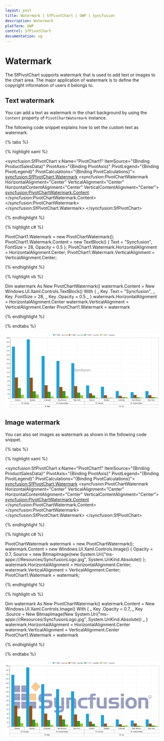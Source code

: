 ```yaml
---
layout: post
title: Watermark | SfPivotChart | UWP | Syncfusion
description: Watermark
platform: UWP
control: SfPivotChart
documentation: ug
---
```


# Watermark

The SfPivotChart supports watermark that is used to add text or images to the chart area. The major application of watermark is to define the copyright information of users it belongs to.

## Text watermark

You can add a text as watermark in the chart background by using the `Content` property of `PivotChartWatermark` instance.

The following code snippet explains how to set the custom text as watermark.

{% tabs %}

{% highlight xaml %}

<syncfusion:SfPivotChart x:Name="PivotChart1" ItemSource="{Binding ProductSalesData}" PivotAxis="{Binding PivotAxis}"
                         PivotLegend="{Binding PivotLegend}" PivotCalculations="{Binding PivotCalculations}">
            <syncfusion:SfPivotChart.Watermark>
                <syncfusion:PivotChartWatermark HorizontalAlignment="Center" VerticalAlignment="Center" HorizontalContentAlignment="Center" VerticalContentAlignment="Center">
                    <syncfusion:PivotChartWatermark.Content>
                        <TextBlock Text="Syncfusion" FontSize="28" Opacity="0.5"/>
                    </syncfusion:PivotChartWatermark.Content>
                </syncfusion:PivotChartWatermark>
            </syncfusion:SfPivotChart.Watermark>
</syncfusion:SfPivotChart>

{% endhighlight %}

{% highlight c# %}

PivotChart1.Watermark = new PivotChartWatermark();
PivotChart1.Watermark.Content = new TextBlock() { Text = "Syncfusion", FontSize = 28, Opacity = 0.5 };
PivotChart1.Watermark.HorizontalAlignment = HorizontalAlignment.Center;
PivotChart1.Watermark.VerticalAlignment = VerticalAlignment.Center;

{% endhighlight %}

{% highlight vb %}

Dim watermark As New PivotChartWatermark()
watermark.Content = New Windows.UI.Xaml.Controls.TextBlock() With { _
	Key .Text = "Syncfusion", _
	Key .FontSize = 28, _
	Key .Opacity = 0.5 _
}
watermark.HorizontalAlignment = HorizontalAlignment.Center
watermark.VerticalAlignment = VerticalAlignment.Center
PivotChart1.Watermark = watermark

{% endhighlight %}

{% endtabs %}

![](Watermark_images/relationalTextWaterMark.png)

## Image watermark

You can also set images as watermark as shown in the following code snippet.

{% tabs %}

{% highlight xaml %}

<syncfusion:SfPivotChart x:Name="PivotChart1" ItemSource="{Binding ProductSalesData}" PivotAxis="{Binding PivotAxis}"
                         PivotLegend="{Binding PivotLegend}" PivotCalculations="{Binding PivotCalculations}">
            <syncfusion:SfPivotChart.Watermark>
                <syncfusion:PivotChartWatermark HorizontalAlignment="Center" VerticalAlignment="Center" HorizontalContentAlignment="Center" VerticalContentAlignment="Center">
                    <syncfusion:PivotChartWatermark.Content>
                        <Image Source="ms-appx:///Resources/SyncfusionLogo.jpg" Opacity="0.5"/>
                    </syncfusion:PivotChartWatermark.Content>
                </syncfusion:PivotChartWatermark>
            </syncfusion:SfPivotChart.Watermark>
</syncfusion:SfPivotChart>

{% endhighlight %}

{% highlight c# %}

PivotChartWatermark watermark = new PivotChartWatermark();
watermark.Content = new Windows.UI.Xaml.Controls.Image() { Opacity = 0.7, Source = new BitmapImage(new System.Uri("ms-appx:///Resources/SyncfusionLogo.jpg", System.UriKind.Absolute)) };
watermark.HorizontalAlignment = HorizontalAlignment.Center;
watermark.VerticalAlignment = VerticalAlignment.Center;
PivotChart1.Watermark = watermark;

{% endhighlight %}

{% highlight vb %}

Dim watermark As New PivotChartWatermark()
watermark.Content = New Windows.UI.Xaml.Controls.Image() With { _
	Key .Opacity = 0.7, _
	Key .Source = New BitmapImage(New System.Uri("ms-appx:///Resources/SyncfusionLogo.jpg", System.UriKind.Absolute)) _
}
watermark.HorizontalAlignment = HorizontalAlignment.Center
watermark.VerticalAlignment = VerticalAlignment.Center
PivotChart1.Watermark = watermark

{% endhighlight %}

{% endtabs %}

![](Watermark_images/relationalWaterMark.png)